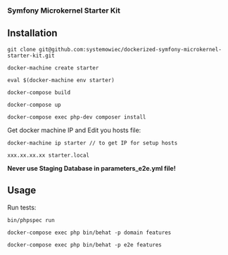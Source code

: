 ### Symfony Microkernel Starter Kit

## Installation

```git clone git@github.com:systemowiec/dockerized-symfony-microkernel-starter-kit.git```

```docker-machine create starter```

```eval $(docker-machine env starter)```

```docker-compose build```

```docker-compose up```

```docker-compose exec php-dev composer install```

Get docker machine IP and Edit you hosts file:

```docker-machine ip starter // to get IP for setup hosts```

```xxx.xx.xx.xx starter.local```

**Never use Staging Database in parameters_e2e.yml file!**

## Usage

Run tests:

```bin/phpspec run```

```docker-compose exec php bin/behat -p domain features```

```docker-compose exec php bin/behat -p e2e features```
